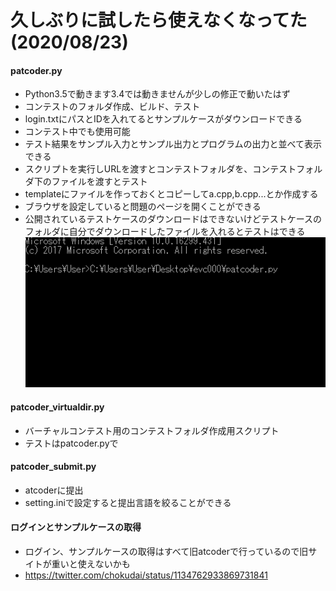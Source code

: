 # 久しぶりに試したら使えなくなってた(2020/08/23)

#### patcoder.py
- Python3.5で動きます3.4では動きませんが少しの修正で動いたはず
- コンテストのフォルダ作成、ビルド、テスト
- login.txtにパスとIDを入れてるとサンプルケースがダウンロードできる
- コンテスト中でも使用可能
- テスト結果をサンプル入力とサンプル出力とプログラムの出力と並べて表示できる
- スクリプトを実行しURLを渡すとコンテストフォルダを、コンテストフォルダ下のファイルを渡すとテスト
- templateにファイルを作っておくとコピーしてa.cpp,b.cpp...とか作成する
- ブラウザを設定していると問題のページを開くことができる
- 公開されているテストケースのダウンロードはできないけどテストケースのフォルダに自分でダウンロードしたファイルを入れるとテストはできる  
![Gif](https://raw.githubusercontent.com/ebicochineal/Images/master/patcoder.gif)
#### patcoder_virtualdir.py
- バーチャルコンテスト用のコンテストフォルダ作成用スクリプト  
- テストはpatcoder.pyで  
#### patcoder_submit.py
- atcoderに提出
- setting.iniで設定すると提出言語を絞ることができる

#### ログインとサンプルケースの取得
- ログイン、サンプルケースの取得はすべて旧atcoderで行っているので旧サイトが重いと使えないかも
- https://twitter.com/chokudai/status/1134762933869731841

